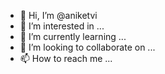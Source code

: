 - 👋 Hi, I’m @aniketvi
- 👀 I’m interested in ...
- 🌱 I’m currently learning ...
- 💞️ I’m looking to collaborate on ...
- 📫 How to reach me ...

<!---
aniketvi/aniketvi is a ✨ special ✨ repository because its `README.md` (this file) appears on your GitHub profile.
You can click the Preview link to take a look at your changes.
--->
